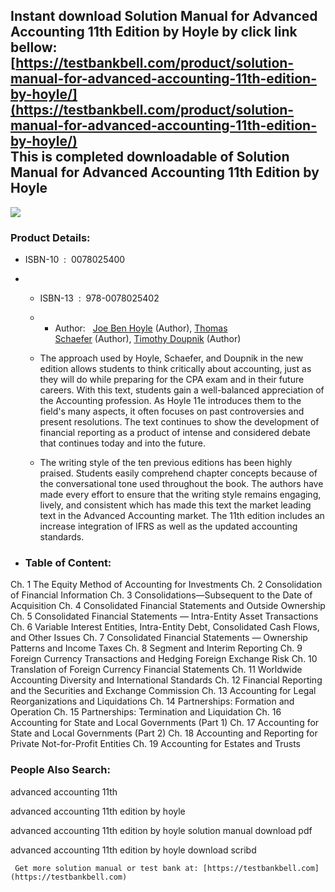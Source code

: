 Instant download **Solution Manual for Advanced Accounting 11th Edition by Hoyle** by click link bellow:  
[https://testbankbell.com/product/solution-manual-for-advanced-accounting-11th-edition-by-hoyle/](https://testbankbell.com/product/solution-manual-for-advanced-accounting-11th-edition-by-hoyle/)  
This is completed downloadable of Solution Manual for Advanced Accounting 11th Edition by Hoyle
-----------------------------------------------------------------------------------------------


![](https://testbankbell.com/wp-content/uploads/2023/05/HoyleAdAcctg11e13pv_nm2.jpg)
### Product Details:


* ISBN-10 ‏ : ‎ 0078025400
* * ISBN-13 ‏ : ‎ 978-0078025402
  * * Author:   [Joe Ben Hoyle](https://www.amazon.com/Joe-Ben-Hoyle/e/B001IR1O0O/ref=dp_byline_cont_book_1) (Author), [Thomas Schaefer](https://www.amazon.com/s/ref=dp_byline_sr_book_2?ie=UTF8&field-author=Thomas+Schaefer&text=Thomas+Schaefer&sort=relevancerank&search-alias=books) (Author), [Timothy Doupnik](https://www.amazon.com/s/ref=dp_byline_sr_book_3?ie=UTF8&field-author=Timothy+Doupnik&text=Timothy+Doupnik&sort=relevancerank&search-alias=books) (Author)
   
  * The approach used by Hoyle, Schaefer, and Doupnik in the new edition allows students to think critically about accounting, just as they will do while preparing for the CPA exam and in their future careers. With this text, students gain a well-balanced appreciation of the Accounting profession. As Hoyle 11e introduces them to the field's many aspects, it often focuses on past controversies and present resolutions. The text continues to show the development of financial reporting as a product of intense and considered debate that continues today and into the future.
 
  * The writing style of the ten previous editions has been highly praised. Students easily comprehend chapter concepts because of the conversational tone used throughout the book. The authors have made every effort to ensure that the writing style remains engaging, lively, and consistent which has made this text the market leading text in the Advanced Accounting market. The 11th edition includes an increase integration of IFRS as well as the updated accounting standards.
 
* ### Table of Content:

Ch. 1 The Equity Method of Accounting for Investments
Ch. 2 Consolidation of Financial Information
Ch. 3 Consolidations—Subsequent to the Date of Acquisition
Ch. 4 Consolidated Financial Statements and Outside Ownership
Ch. 5 Consolidated Financial Statements — Intra-Entity Asset Transactions
Ch. 6 Variable Interest Entities, Intra-Entity Debt, Consolidated Cash Flows, and Other Issues
Ch. 7 Consolidated Financial Statements — Ownership Patterns and Income Taxes
Ch. 8 Segment and Interim Reporting
Ch. 9 Foreign Currency Transactions and Hedging Foreign Exchange Risk
Ch. 10 Translation of Foreign Currency Financial Statements
Ch. 11 Worldwide Accounting Diversity and International Standards
Ch. 12 Financial Reporting and the Securities and Exchange Commission
Ch. 13 Accounting for Legal Reorganizations and Liquidations
Ch. 14 Partnerships: Formation and Operation
Ch. 15 Partnerships: Termination and Liquidation
Ch. 16 Accounting for State and Local Governments (Part 1)
Ch. 17 Accounting for State and Local Governments (Part 2)
Ch. 18 Accounting and Reporting for Private Not-for-Profit Entities
Ch. 19 Accounting for Estates and Trusts


 ### People Also Search:


 advanced accounting 11th

 advanced accounting 11th edition by hoyle

 advanced accounting 11th edition by hoyle solution manual download pdf

 advanced accounting 11th edition by hoyle download scribd


     Get more solution manual or test bank at: [https://testbankbell.com](https://testbankbell.com)
